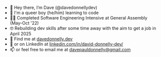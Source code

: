 - 👋 Hey there, I’m Dave (@davedonnellydev)
- 🌈 I'm a queer boy (he/him) learning to code
- 🧑‍🎓 Completed Software Engineering Intensive at General Assembly (May-Oct '22)
- 🤓 Rebuilding dev skills after some time away with the aim to get a job in April 2025
- 💼 Find me at [davedonnelly.dev](https://davedonnelly.dev/)
- 👔 or on LinkedIn at [linkedin.com/in/david-donnelly-dev/](https://www.linkedin.com/in/david-donnelly-dev/)
- 📫 or feel free to email me at [davepauldonnelly@gmail.com](mailto:davepauldonnelly@gmail.com)

<!--
**davedonnellydev/davedonnellydev** is a ✨ _special_ ✨ repository because its `README.md` (this file) appears on your GitHub profile.

Here are some ideas to get you started:

- 🔭 I’m currently working on ...
- 🌱 I’m currently learning ...
- 👯 I’m looking to collaborate on ...
- 🤔 I’m looking for help with ...
- 💬 Ask me about ...
- 📫 How to reach me: ...
- 😄 Pronouns: ...
- ⚡ Fun fact: ...
-->
